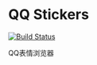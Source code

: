# QQ Stickers
[![Build Status](https://travis-ci.com/lxfly2000/QQStickers.svg?branch=master)](https://travis-ci.com/lxfly2000/QQStickers)

QQ表情浏览器